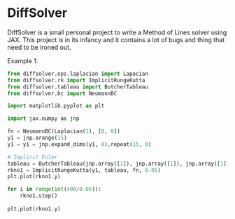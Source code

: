 # DiffSolver

DiffSolver is a small personal project to write a Method of Lines solver using JAX.
This project is in its infancy and it contains a lot of bugs and thing that need to
be ironed out. 

Example 1:
```python 
from diffsolver.ops.laplacian import Lapacian 
from diffsolver.rk import ImplicitRungeKutta
from diffsolver.tableau import ButcherTableau
from diffsolver.bc import NeumannBC

import matplotlib.pyplot as plt

import jax.numpy as jnp

fn = NeumannBC(Laplacian(1), [0, 0])
y1 = jnp.arange(15)
y1 = y1 = jnp.expand_dims(y1, 0).repeat(15, 0)

# Implicit Euler
tableau = ButcherTableau(jnp.array([1]), jnp.array([1]), jnp.array([1]))
rkno1 = ImplicitRungeKutta(y1, tableau, fn, 0.05)
plt.plot(rkno1.y)

for i in range(int(400/0.05)):
    rkno1.step()
    
plt.plot(rkno1.y)
```

